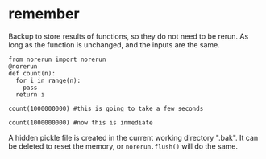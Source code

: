 # remember
Backup to store results of functions, so they do not need to be rerun.
As long as the function is unchanged, and the inputs are the same.

```
from norerun import norerun
@norerun
def count(n):
  for i in range(n):
    pass
  return i

count(1000000000) #this is going to take a few seconds

count(1000000000) #now this is inmediate
```

A hidden pickle file is created in the current working directory ".bak".
It can be deleted to reset the memory, or `norerun.flush()` will do the same.
